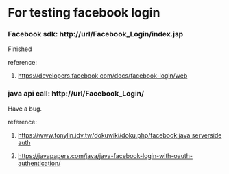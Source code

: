 # For testing facebook login

### Facebook sdk: http://url/Facebook_Login/index.jsp
Finished

reference: 

1. https://developers.facebook.com/docs/facebook-login/web

### java api call: http://url/Facebook_Login/

Have a bug.

reference: 

1. https://www.tonylin.idv.tw/dokuwiki/doku.php/facebook:java:serversideauth

2. https://javapapers.com/java/java-facebook-login-with-oauth-authentication/


